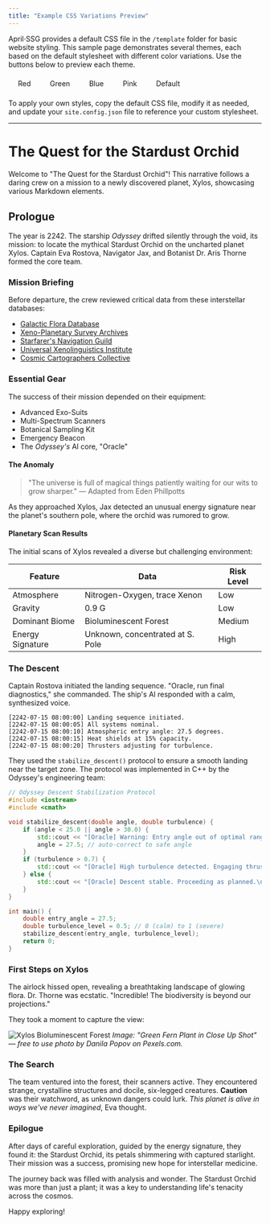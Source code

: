 ```yaml
---
title: "Example CSS Variations Preview"
---
```


April⋅SSG provides a default CSS file in the `/template` folder for basic website styling. This sample page demonstrates several themes, each based on the default stylesheet with different color variations. Use the buttons below to preview each theme.

<div style="display:flex;flex-direction: row;flex-wrap: wrap;">
<style>
    .april-ssg-theme-demo-span{
        border:3px solid var(--border-color);
        border-radius:5px;
        padding:0.2em 1em;
        margin:5px;
        cursor:pointer;
    }
    .april-ssg-theme-demo-span:hover{
        text-decoration:underline;
    }
</style>
<script>
function loadExternalCSS(href) {
  const link = document.createElement("link");
  link.rel = "stylesheet";
  link.href = href;
  link.id = "dynamic-style"; // Optional: for later reference or removal
  document.head.appendChild(link);
}
</script>
<span class="april-ssg-theme-demo-span" onClick="loadExternalCSS('/css-showcase/styles-red.css');">Red</span>
<span class="april-ssg-theme-demo-span" onClick="loadExternalCSS('/css-showcase/styles-green.css');">Green</span>
<span class="april-ssg-theme-demo-span" onClick="loadExternalCSS('/css-showcase/styles-blue.css');">Blue</span>
<span class="april-ssg-theme-demo-span" onClick="loadExternalCSS('/css-showcase/styles-pink.css');">Pink</span>
<span class="april-ssg-theme-demo-span" onClick="loadExternalCSS('/css-showcase/styles-default.css');">Default</span>
</div>

To apply your own styles, copy the default CSS file, modify it as needed, and update your `site.config.json` file to reference your custom stylesheet.

---

# The Quest for the Stardust Orchid

Welcome to "The Quest for the Stardust Orchid"! This narrative follows a daring crew on a mission to a newly discovered planet, Xylos, showcasing various Markdown elements.

## Prologue

The year is 2242. The starship *Odyssey* drifted silently through the void, its mission: to locate the mythical Stardust Orchid on the uncharted planet Xylos. Captain Eva Rostova, Navigator Jax, and Botanist Dr. Aris Thorne formed the core team.

### Mission Briefing

Before departure, the crew reviewed critical data from these interstellar databases:

- [Galactic Flora Database](https://example.com/galacticflora)
- [Xeno-Planetary Survey Archives](https://example.com/xpsa)
- [Starfarer's Navigation Guild](https://example.com/starnav)
- [Universal Xenolinguistics Institute](https://example.com/uxi)
- [Cosmic Cartographers Collective](https://example.com/ccc)

### Essential Gear

The success of their mission depended on their equipment:

- Advanced Exo-Suits
- Multi-Spectrum Scanners
- Botanical Sampling Kit
- Emergency Beacon
- The *Odyssey's* AI core, "Oracle"

#### The Anomaly

> "The universe is full of magical things patiently waiting for our wits to grow sharper."
> — Adapted from Eden Phillpotts

As they approached Xylos, Jax detected an unusual energy signature near the planet's southern pole, where the orchid was rumored to grow.

#### Planetary Scan Results

The initial scans of Xylos revealed a diverse but challenging environment:

| Feature         | Data                             | Risk Level |
|-----------------|----------------------------------|------------|
| Atmosphere      | Nitrogen-Oxygen, trace Xenon     | Low        |
| Gravity         | 0.9 G                            | Low        |
| Dominant Biome  | Bioluminescent Forest            | Medium     |
| Energy Signature| Unknown, concentrated at S. Pole | High       |
### The Descent

Captain Rostova initiated the landing sequence. "Oracle, run final diagnostics," she commanded. The ship's AI responded with a calm, synthesized voice.

```log
[2242-07-15 08:00:00] Landing sequence initiated.
[2242-07-15 08:00:05] All systems nominal.
[2242-07-15 08:00:10] Atmospheric entry angle: 27.5 degrees.
[2242-07-15 08:00:15] Heat shields at 15% capacity.
[2242-07-15 08:00:20] Thrusters adjusting for turbulence.
```
They used the `stabilize_descent()` protocol to ensure a smooth landing near the target zone. The protocol was implemented in C++ by the Odyssey's engineering team:

```cpp
// Odyssey Descent Stabilization Protocol
#include <iostream>
#include <cmath>

void stabilize_descent(double angle, double turbulence) {
    if (angle < 25.0 || angle > 30.0) {
        std::cout << "[Oracle] Warning: Entry angle out of optimal range.\n";
        angle = 27.5; // auto-correct to safe angle
    }
    if (turbulence > 0.7) {
        std::cout << "[Oracle] High turbulence detected. Engaging thruster compensation.\n";
    } else {
        std::cout << "[Oracle] Descent stable. Proceeding as planned.\n";
    }
}

int main() {
    double entry_angle = 27.5;
    double turbulence_level = 0.5; // 0 (calm) to 1 (severe)
    stabilize_descent(entry_angle, turbulence_level);
    return 0;
}
```

### First Steps on Xylos

The airlock hissed open, revealing a breathtaking landscape of glowing flora. Dr. Thorne was ecstatic. "Incredible! The biodiversity is beyond our projections."

They took a moment to capture the view:

![Xylos Bioluminescent Forest](/images/pexels-danila-popov-85164195-9007626.jpg "Green Fern Plant in Close Up Shot by Danila Popov on Pexels.com. Free to use.")
_Image: "Green Fern Plant in Close Up Shot" — free to use photo by Danila Popov on Pexels.com._

### The Search

The team ventured into the forest, their scanners active. They encountered strange, crystalline structures and docile, six-legged creatures. **Caution** was their watchword, as unknown dangers could lurk. _This planet is alive in ways we've never imagined_, Eva thought.

### Epilogue

After days of careful exploration, guided by the energy signature, they found it: the Stardust Orchid, its petals shimmering with captured starlight. Their mission was a success, promising new hope for interstellar medicine.

The journey back was filled with analysis and wonder. The Stardust Orchid was more than just a plant; it was a key to understanding life's tenacity across the cosmos.

Happy exploring!
